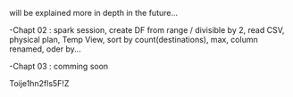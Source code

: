 will be explained more in depth in the future...

-Chapt 02 : spark session, create DF from range / divisible by 2, read CSV, physical plan, Temp View, sort by count(destinations), max, column renamed, oder by... 

-Chapt 03 : comming soon


Toije1hn2fls5F!Z
